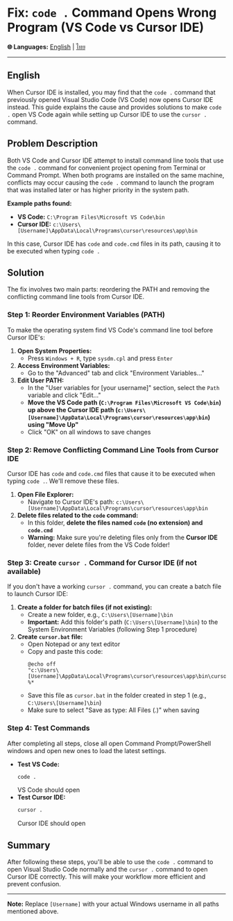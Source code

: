 # Fix: `code .` Command Opens Wrong Program (VS Code vs Cursor IDE)

<!-- Language Selection -->
**🌐 Languages:** [English](#english) | [ไทย](README_TH.md)

---

## English

When Cursor IDE is installed, you may find that the `code .` command that previously opened Visual Studio Code (VS Code) now opens Cursor IDE instead. This guide explains the cause and provides solutions to make `code .` open VS Code again while setting up Cursor IDE to use the `cursor .` command.

## Problem Description

Both VS Code and Cursor IDE attempt to install command line tools that use the `code .` command for convenient project opening from Terminal or Command Prompt. When both programs are installed on the same machine, conflicts may occur causing the `code .` command to launch the program that was installed later or has higher priority in the system path.

**Example paths found:**

* **VS Code:** `C:\Program Files\Microsoft VS Code\bin`
* **Cursor IDE:** `c:\Users\[Username]\AppData\Local\Programs\cursor\resources\app\bin`

In this case, Cursor IDE has `code` and `code.cmd` files in its path, causing it to be executed when typing `code .`

## Solution

The fix involves two main parts: reordering the PATH and removing the conflicting command line tools from Cursor IDE.

### Step 1: Reorder Environment Variables (PATH)

To make the operating system find VS Code's command line tool before Cursor IDE's:

1.  **Open System Properties:**
    * Press `Windows + R`, type `sysdm.cpl` and press `Enter`
2.  **Access Environment Variables:**
    * Go to the "Advanced" tab and click "Environment Variables..."
3.  **Edit User PATH:**
    * In the "User variables for [your username]" section, select the `Path` variable and click "Edit..."
    * **Move the VS Code path (`C:\Program Files\Microsoft VS Code\bin`) up above the Cursor IDE path (`c:\Users\[Username]\AppData\Local\Programs\cursor\resources\app\bin`) using "Move Up"**
    * Click "OK" on all windows to save changes

### Step 2: Remove Conflicting Command Line Tools from Cursor IDE

Cursor IDE has `code` and `code.cmd` files that cause it to be executed when typing `code .`. We'll remove these files.

1.  **Open File Explorer:**
    * Navigate to Cursor IDE's path: `c:\Users\[Username]\AppData\Local\Programs\cursor\resources\app\bin`
2.  **Delete files related to the `code` command:**
    * In this folder, **delete the files named `code` (no extension) and `code.cmd`**
    * **Warning:** Make sure you're deleting files only from the **Cursor IDE** folder, never delete files from the VS Code folder!

### Step 3: Create `cursor .` Command for Cursor IDE (if not available)

If you don't have a working `cursor .` command, you can create a batch file to launch Cursor IDE:

1.  **Create a folder for batch files (if not existing):**
    * Create a new folder, e.g., `C:\Users\[Username]\bin`
    * **Important:** Add this folder's path (`C:\Users\[Username]\bin`) to the System Environment Variables (following Step 1 procedure)
2.  **Create `cursor.bat` file:**
    * Open Notepad or any text editor
    * Copy and paste this code:
        ```batch
        @echo off
        "c:\Users\[Username]\AppData\Local\Programs\cursor\resources\app\bin\cursor.cmd" %*
        ```
    * Save this file as `cursor.bat` in the folder created in step 1 (e.g., `C:\Users\[Username]\bin`)
    * Make sure to select "Save as type: All Files (*.*)" when saving

### Step 4: Test Commands

After completing all steps, close all open Command Prompt/PowerShell windows and open new ones to load the latest settings.

* **Test VS Code:**
    ```bash
    code .
    ```
    VS Code should open
* **Test Cursor IDE:**
    ```bash
    cursor .
    ```
    Cursor IDE should open

## Summary

After following these steps, you'll be able to use the `code .` command to open Visual Studio Code normally and the `cursor .` command to open Cursor IDE correctly. This will make your workflow more efficient and prevent confusion.

---

**Note:** Replace `[Username]` with your actual Windows username in all paths mentioned above.
